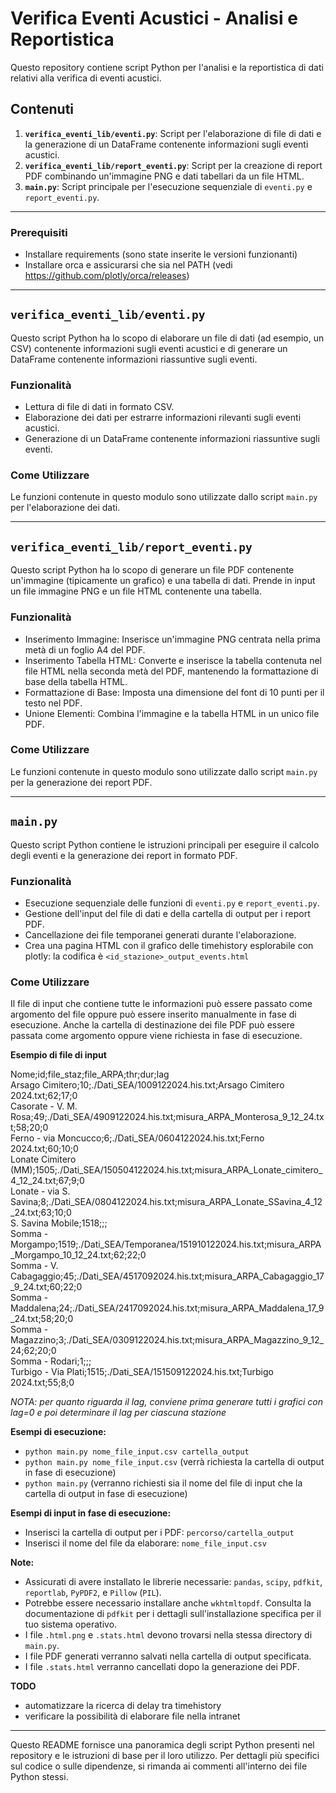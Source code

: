 # Verifica Eventi Acustici - Analisi e Reportistica

Questo repository contiene script Python per l'analisi e la reportistica di dati relativi alla verifica di eventi acustici.

## Contenuti

1.  **`verifica_eventi_lib/eventi.py`**: Script per l'elaborazione di file di dati e la generazione di un DataFrame contenente informazioni sugli eventi acustici.
2.  **`verifica_eventi_lib/report_eventi.py`**: Script per la creazione di report PDF combinando un'immagine PNG e dati tabellari da un file HTML.
3.  **`main.py`**: Script principale per l'esecuzione sequenziale di `eventi.py` e `report_eventi.py`.

---
### Prerequisiti
- Installare requirements (sono state inserite le versioni funzionanti)
- Installare orca e assicurarsi che sia nel PATH (vedi https://github.com/plotly/orca/releases)

---
## `verifica_eventi_lib/eventi.py`

Questo script Python ha lo scopo di elaborare un file di dati (ad esempio, un CSV) contenente informazioni sugli eventi acustici e di generare un DataFrame contenente informazioni riassuntive sugli eventi.

### Funzionalità

* Lettura di file di dati in formato CSV.
* Elaborazione dei dati per estrarre informazioni rilevanti sugli eventi acustici.
* Generazione di un DataFrame contenente informazioni riassuntive sugli eventi.

### Come Utilizzare

Le funzioni contenute in questo modulo sono utilizzate dallo script `main.py` per l'elaborazione dei dati.

---



## `verifica_eventi_lib/report_eventi.py`

Questo script Python ha lo scopo di generare un file PDF contenente un'immagine (tipicamente un grafico) e una tabella di dati. Prende in input un file immagine PNG e un file HTML contenente una tabella.

### Funzionalità

* Inserimento Immagine: Inserisce un'immagine PNG centrata nella prima metà di un foglio A4 del PDF.
* Inserimento Tabella HTML: Converte e inserisce la tabella contenuta nel file HTML nella seconda metà del PDF, mantenendo la formattazione di base della tabella HTML.
* Formattazione di Base: Imposta una dimensione del font di 10 punti per il testo nel PDF.
* Unione Elementi: Combina l'immagine e la tabella HTML in un unico file PDF.

### Come Utilizzare

Le funzioni contenute in questo modulo sono utilizzate dallo script `main.py` per la generazione dei report PDF.

---

## `main.py`

Questo script Python contiene le istruzioni principali per eseguire il calcolo degli eventi e la generazione dei report in formato PDF.

### Funzionalità

* Esecuzione sequenziale delle funzioni di `eventi.py` e `report_eventi.py`.
* Gestione dell'input del file di dati e della cartella di output per i report PDF.
* Cancellazione dei file temporanei generati durante l'elaborazione.
* Crea una pagina HTML con il grafico delle timehistory esplorabile con plotly: la codifica è `<id_stazione>_output_events.html`

### Come Utilizzare

Il file di input che contiene tutte le informazioni può essere passato come argomento del file oppure può essere inserito manualmente in fase di esecuzione. Anche la cartella di destinazione dei file PDF può essere passata come argomento oppure viene richiesta in fase di esecuzione.

**Esempio di file di input**

Nome;id;file_staz;file_ARPA;thr;dur;lag  
Arsago Cimitero;10;./Dati_SEA/1009122024.his.txt;Arsago Cimitero 2024.txt;62;17;0  
Casorate - V. M. Rosa;49;./Dati_SEA/4909122024.his.txt;misura_ARPA_Monterosa_9_12_24.txt;58;20;0  
Ferno - via Moncucco;6;./Dati_SEA/0604122024.his.txt;Ferno 2024.txt;60;10;0  
Lonate Cimitero (MM);1505;./Dati_SEA/150504122024.his.txt;misura_ARPA_Lonate_cimitero_4_12_24.txt;67;9;0  
Lonate - via S. Savina;8;./Dati_SEA/0804122024.his.txt;misura_ARPA_Lonate_SSavina_4_12_24.txt;63;10;0  
S. Savina Mobile;1518;;;  
Somma - Morgampo;1519;./Dati_SEA/Temporanea/151910122024.his.txt;misura_ARPA_Morgampo_10_12_24.txt;62;22;0  
Somma - V. Cabagaggio;45;./Dati_SEA/4517092024.his.txt;misura_ARPA_Cabagaggio_17_9_24.txt;60;22;0  
Somma - Maddalena;24;./Dati_SEA/2417092024.his.txt;misura_ARPA_Maddalena_17_9_24.txt;58;20;0  
Somma - Magazzino;3;./Dati_SEA/0309122024.his.txt;misura_ARPA_Magazzino_9_12_24;62;20;0  
Somma - Rodari;1;;;  
Turbigo - Via Plati;1515;./Dati_SEA/151509122024.his.txt;Turbigo 2024.txt;55;8;0  

*NOTA: per quanto riguarda il lag, conviene prima generare tutti i grafici con lag=0 e poi determinare il lag per 
ciascuna stazione*

**Esempi di esecuzione:**

* `python main.py nome_file_input.csv cartella_output`
* `python main.py nome_file_input.csv` (verrà richiesta la cartella di output in fase di esecuzione)
* `python main.py` (verranno richiesti sia il nome del file di input che la cartella di output in fase di esecuzione)

**Esempi di input in fase di esecuzione:**

* Inserisci la cartella di output per i PDF: `percorso/cartella_output`
* Inserisci il nome del file da elaborare: `nome_file_input.csv`

**Note:**

* Assicurati di avere installato le librerie necessarie: `pandas`, `scipy`, `pdfkit`, `reportlab`, `PyPDF2`, e `Pillow` (`PIL`).
* Potrebbe essere necessario installare anche `wkhtmltopdf`. Consulta la documentazione di `pdfkit` per i dettagli sull'installazione specifica per il tuo sistema operativo.
* I file `.html.png` e `.stats.html` devono trovarsi nella stessa directory di `main.py`.
* I file PDF generati verranno salvati nella cartella di output specificata.
* I file `.stats.html` verranno cancellati dopo la generazione dei PDF.


**TODO**
- automatizzare la ricerca di delay tra timehistory
- verificare la possibilità di elaborare file nella intranet
---

Questo README fornisce una panoramica degli script Python presenti nel repository e le istruzioni di base per il loro utilizzo. Per dettagli più specifici sul codice o sulle dipendenze, si rimanda ai commenti all'interno dei file Python stessi.